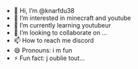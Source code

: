 - 👋 Hi, I’m @knarfdu38
- 👀 I’m interested in minecraft and youtube
- 🌱 I’m currently learning youtubeur
- 💞️ I’m looking to collaborate on ...
- 📫 How to reach me discord
- 😄 Pronouns: i m fun 
- ⚡ Fun fact: j oublie tout...

<!---
knarfdu38/knarfdu38 is a ✨ special ✨ repository because its `README.md` (this file) appears on your GitHub profile.
You can click the Preview link to take a look at your changes.
--->
